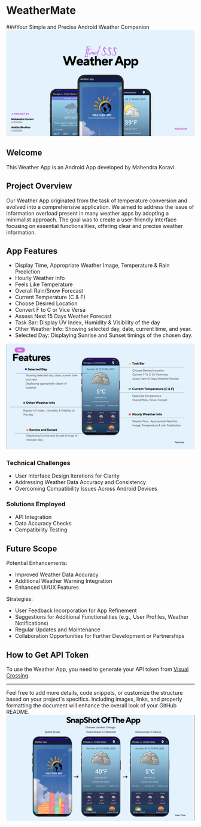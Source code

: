 # WeatherMate
###Your Simple and Precise Android Weather Companion 
![Home](https://github.com/Mahendrak1999/Weather_App/blob/master/Home%20png.png)
## Welcome

This Weather App is an Android App  developed by Mahendra Koravi.

## Project Overview

Our Weather App originated from the task of temperature conversion and evolved into a comprehensive application. We aimed to address the issue of information overload present in many weather apps by adopting a minimalist approach. The goal was to create a user-friendly interface focusing on essential functionalities, offering clear and precise weather information.

## App Features

- Display Time, Appropriate Weather Image, Temperature & Rain Prediction
- Hourly Weather Info
- Feels Like Temperature
- Overall Rain/Snow Forecast
- Current Temperature (C & F)
- Choose Desired Location
- Convert F to C or Vice Versa
- Assess Next 15 Days Weather Forecast
- Task Bar: Display UV Index, Humidity & Visibility of the day
- Other Weather Info: Showing selected day, date, current time, and year.
- Selected Day: Displaying Sunrise and Sunset timings of the chosen day.

![Features](https://github.com/Mahendrak1999/Weather_App/blob/master/Features.png)

### Technical Challenges

- User Interface Design Iterations for Clarity
- Addressing Weather Data Accuracy and Consistency
- Overcoming Compatibility Issues Across Android Devices

### Solutions Employed

- API Integration
- Data Accuracy Checks
- Compatibility Testing

## Future Scope

Potential Enhancements:

- Improved Weather Data Accuracy
- Additional Weather Warning Integration
- Enhanced UI/UX Features

Strategies:

- User Feedback Incorporation for App Refinement
- Suggestions for Additional Functionalities (e.g., User Profiles, Weather Notifications)
- Regular Updates and Maintenance
- Collaboration Opportunities for Further Development or Partnerships

## How to Get API Token

To use the Weather App, you need to generate your API token from [Visual Crossing](https://www.visualcrossing.com).

---

Feel free to add more details, code snippets, or customize the structure based on your project's specifics. Including images, links, and properly formatting the document will enhance the overall look of your GitHub README.
![SS](https://github.com/Mahendrak1999/Weather_App/blob/master/SS.png)

